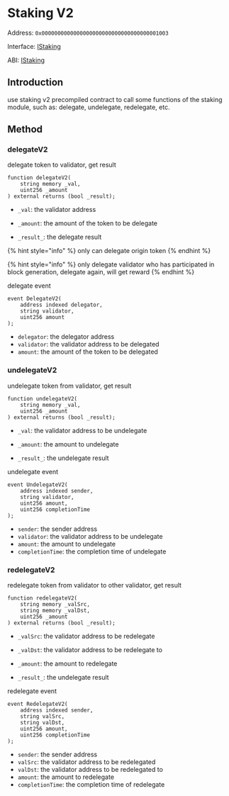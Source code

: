 # Staking V2

Address: `0x0000000000000000000000000000000000001003`

Interface: [IStaking](https://github.com/FunctionX/fx-core/blob/main/solidity/contracts/staking/IStaking.sol)

ABI: [IStaking](https://github.com/FunctionX/fx-core/blob/main/contract/IStaking.go#L32)

## Introduction

use staking v2 precompiled contract to call some functions of the staking module, such as: delegate, undelegate, redelegate,
etc.

## Method

### delegateV2

delegate token to validator, get result

```solidity
function delegateV2(
    string memory _val,
    uint256 _amount
) external returns (bool _result);
```

* `_val`: the validator address
* `_amount`: the amount of the token to be delegate

* `_result_`: the delegate result

{% hint style="info" %}
only can delegate origin token
{% endhint %}

{% hint style="info" %}
only delegate validator who has participated in block generation, delegate again, will get reward
{% endhint %}

delegate event

```solidity
event DelegateV2(
    address indexed delegator,
    string validator,
    uint256 amount
);
```

* `delegator`: the delegator address
* `validator`: the validator address to be delegated
* `amount`: the amount of the token to be delegated

### undelegateV2

undelegate token from validator, get result

```solidity
function undelegateV2(
    string memory _val,
    uint256 _amount
) external returns (bool _result);
```

* `_val`: the validator address to be undelegate
* `_amount`: the amount to undelegate

* `_result_`: the undelegate result

undelegate event

```solidity
event UndelegateV2(
    address indexed sender,
    string validator,
    uint256 amount,
    uint256 completionTime
);
```

* `sender`: the sender address
* `validator`: the validator address to be undelegate
* `amount`: the amount to undelegate
* `completionTime`: the completion time of undelegate

### redelegateV2

redelegate token from validator to other validator, get result

```solidity
function redelegateV2(
    string memory _valSrc,
    string memory _valDst,
    uint256 _amount
) external returns (bool _result);
```

* `_valSrc`: the validator address to be redelegate
* `_valDst`: the validator address to be redelegate to
* `_amount`: the amount to redelegate

* `_result_`: the undelegate result


redelegate event

```solidity
event RedelegateV2(
    address indexed sender,
    string valSrc,
    string valDst,
    uint256 amount,
    uint256 completionTime
);
```

* `sender`: the sender address
* `valSrc`: the validator address to be redelegated
* `valDst`: the validator address to be redelegated to
* `amount`: the amount to redelegate
* `completionTime`: the completion time of redelegate
